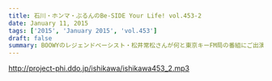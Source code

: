 ```yaml
---
title: 石川・ホンマ・ぶるんのBe-SIDE Your Life! vol.453-2
date: January 11, 2015
tags: ['2015', 'January 2015', 'vol.453']
draft: false
summary: BOOWYのレジェンドベーシスト・松井常松さんが何と東京キーFM局の番組にご出演!!超アングラなインターネット番組・ビーサイにも是非ゲストで。NANJO
---
```


http://project-phi.ddo.jp/ishikawa/ishikawa453_2.mp3